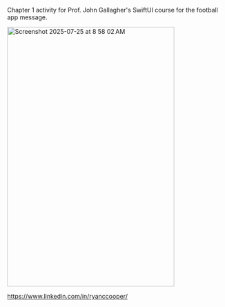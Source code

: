 Chapter 1 activity for Prof. John Gallagher's SwiftUI course for the football app message.

<img width="387" height="602" alt="Screenshot 2025-07-25 at 8 58 02 AM" src="https://github.com/user-attachments/assets/75d398ef-95e4-42ba-8fec-433db3ad9ea5" />

https://www.linkedin.com/in/ryanccooper/
